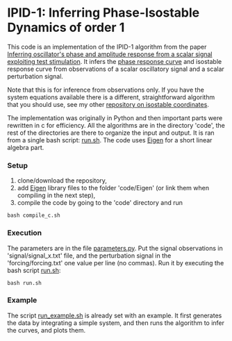 IPID-1: Inferring Phase-Isostable Dynamics of order 1
==========================================================================================================================

This code is an implementation of the IPID-1 algorithm from the paper [Inferring oscillator's phase and amplitude response from a scalar signal exploiting test stimulation](https://arxiv.org/abs/2206.09173).
It infers the [phase response curve](http://www.scholarpedia.org/article/Phase_response_curve) and isostable response curve from observations of a scalar oscillatory signal and a scalar perturbation signal. 
 
Note that this is for inference from observations only. If you have the system equations available there is a different, straightforward algorithm that you should use, see my other [repository on isostable coordinates](https://github.com/rokcestnik/isostable_coordinates_from_equations).

The implementation was originally in Python and then important parts were rewritten in c for efficiency. All the algorithms are in the directory 'code', the rest of the directories are there to organize the input and output. It is ran from a single bash script: [run.sh](run.sh). The code uses [Eigen](http://eigen.tuxfamily.org/) for a short linear algebra part.

### Setup
1. clone/download the repository, 
2. add [Eigen](http://eigen.tuxfamily.org/) library files to the folder 'code/Eigen' (or link them when compiling in the next step), 
3. compile the code by going to the 'code' directory and run 
```
bash compile_c.sh
```

### Execution

The parameters are in the file [parameters.py](parameters.py). Put the signal observations in 'signal/signal_x.txt' file, and the perturbation signal in the 'forcing/forcing.txt' one value per line (no commas). Run it by executing the bash script [run.sh](run.sh):

```
bash run.sh
```

### Example

The script [run_example.sh](run_example.sh) is already set with an example. It first generates the data by integrating a simple system, and then runs the algorithm to infer the curves, and plots them. 
